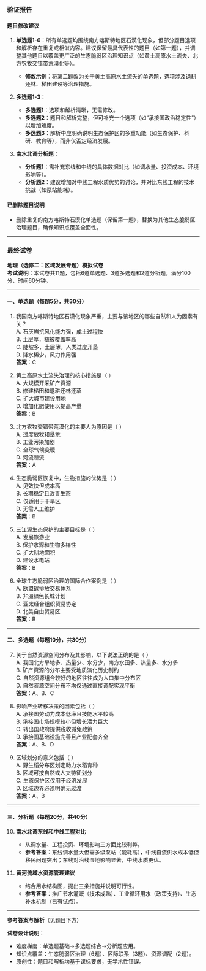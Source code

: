 ### 验证报告

#### 题目修改建议
1. **单选题1-6**：所有单选题均围绕南方喀斯特地区石漠化现象，但部分题目选项和解析存在重复或相似内容。建议保留最具代表性的题目（如第一题），并调整其他题目以覆盖更广泛的生态脆弱区治理知识点（如黄土高原水土流失、北方农牧交错带荒漠化等）。
   - **修改示例**：将第二题改为关于黄土高原水土流失的单选题，选项涉及退耕还林、梯田建设等治理措施。

2. **多选题1-3**：
   - **多选题1**：选项和解析清晰，无需修改。
   - **多选题2**：题目和解析完整，但可补充一个选项（如“承接国政治稳定性”）以增加难度。
   - **多选题3**：解析中应明确说明生态保护区的多重功能（如生态保护、科研、教育等），而非仅否定经济发展。

3. **南水北调分析题**：
   - **分析题1**：需补充东线和中线的具体数据对比（如调水量、投资成本、环境影响等）。
   - **分析题2**：建议增加对中线工程水质优势的讨论，并对比东线工程的技术挑战（如泵站能耗）。

#### 已删除题目说明
- 删除重复的南方喀斯特石漠化单选题（保留第一题），替换为其他生态脆弱区治理题目，确保知识点覆盖全面性。

---

### 最终试卷  
**地理（选修二：区域发展专题）模拟试卷**  
**考试说明**：本试卷共11题，包括6道单选题、3道多选题和2道分析题，满分100分，时间60分钟。  

---

#### 一、单选题（每题5分，共30分）  
1. 我国南方喀斯特地区石漠化现象严重，主要与该地区的哪些自然和人为因素有关？  
   A. 石灰岩抗风化能力强，成土过程快  
   B. 土层厚，植被覆盖率高  
   C. 陡坡多，土层薄，人类过度开垦  
   D. 降水稀少，风力作用强  
   **答案**：C  

2. 黄土高原水土流失治理的核心措施是（ ）  
   A. 大规模开采矿产资源  
   B. 修建梯田和退耕还林还草  
   C. 扩大城市建设用地  
   D. 增加化肥使用以提高产量  
   **答案**：B  

3. 北方农牧交错带荒漠化的主要人为原因是（ ）  
   A. 过度放牧和垦荒  
   B. 工业污染加剧  
   C. 全球气候变暖  
   D. 河流断流  
   **答案**：A  

4. 生态脆弱区恢复中，生物措施的优势是（ ）  
   A. 见效快但成本高  
   B. 长期稳定且改善生态  
   C. 仅适用于干旱区  
   D. 无需人工维护  
   **答案**：B  

5. 三江源生态保护的主要目标是（ ）  
   A. 发展旅游业  
   B. 保护水源和生物多样性  
   C. 扩大耕地面积  
   D. 建设水电站  
   **答案**：B  

6. 全球生态脆弱区治理的国际合作案例是（ ）  
   A. 欧盟碳排放交易体系  
   B. 非洲绿色长城计划  
   C. 亚太经合组织贸易协定  
   D. 北美自由贸易区  
   **答案**：B  

---

#### 二、多选题（每题10分，共30分）  
7. 关于自然资源空间分布及其影响，以下说法正确的是（ ）  
   A. 我国北方旱地多、热量少、水分少，南方水田多、热量多、水分多  
   B. 矿产资源的分布主要受地质演化历史制约  
   C. 自然资源组合较好的地区往往成为人口集中分布区  
   D. 自然资源空间分布不均仅通过直接调配实现平衡  
   **答案**：A、B、C  

8. 影响产业转移决策的因素包括（ ）  
   A. 承接国劳动力成本低廉且技能水平较高  
   B. 承接国市场规模较小但增长潜力巨大  
   C. 转出国政府提供税收减免政策  
   D. 承接国基础设施完善且产业配套齐全  
   **答案**：A、B、D  

9. 区域划分的意义包括（ ）  
   A. 野生稻分布区划定助力水稻育种  
   B. 区域可按自然或人文特征划分  
   C. 生态保护区仅用于经济发展  
   D. 区域边界必须明确无过渡  
   **答案**：A、B  

---

#### 三、分析题（每题20分，共40分）  
10. **南水北调东线和中线工程对比**  
    - 从调水量、工程投资、环境影响三方面比较利弊。  
    - **参考答案**：东线调水量大但需多级泵站（能耗高），中线自流供水成本低但移民问题突出；东线对沿线湿地影响显著，中线水质更优。  

11. **黄河流域水资源管理建议**  
    - 结合用水结构图，提出三条措施并说明可行性。  
    - **参考答案**：推广节水灌溉（技术成熟）、工业循环用水（政策支持）、生态补水机制（已有试点）。  

---

**参考答案与解析**（见题目下方）  

**试卷设计说明**：  
- 难度梯度：单选题基础→多选题综合→分析题应用。  
- 知识点覆盖：生态脆弱区治理（6题）、区际联系（3题）、资源调配（2题）。  
- 原创性：题目和解析均基于课标要求，无学术性错误。